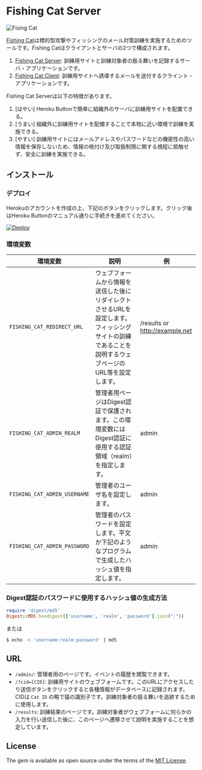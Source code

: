 # Fishing Cat Server

![Fising Cat](https://cloud.githubusercontent.com/assets/706275/23012983/10ed1fa8-f46c-11e6-9093-1a44aa5aa1bf.png)

[Fishing Cat](https://github.com/fishing-cat/)は標的型攻撃やフィッシングのメール対策訓練を実施するためのツールです。Fishing Catはクライアントとサーバの2つで構成されます。

1. [Fishing Cat Server](https://github.com/fishing-cat/fishing-cat-server): 訓練用サイトと訓練対象者の振る舞いを記録するサーバ・アプリケーションです。
2. [Fishing Cat Client](https://github.com/fishing-cat/fishing-cat-client): 訓練用サイトへ誘導するメールを送付するクライント・アプリケーションです。

Fishing Cat Serverは以下の特徴があります。

1. [はやい] Heroku Buttonで簡単に組織外のサーバに訓練用サイトを配置できる。
2. [うまい] 組織外に訓練用サイトを配備することで本物に近い環境で訓練を実施できる。
3. [やすい] 訓練用サイトにはメールアドレスやパスワードなどの機密性の高い情報を保存しないため、情報の格付け及び取扱制限に関する規程に抵触せず、安全に訓練を実施できる。

## インストール

### デプロイ

Herokuのアカウントを作成の上、下記のボタンをクリックします。クリック後はHeroku Buttonのマニュアル通りに手続きを進めてください。

[![Deploy](https://www.herokucdn.com/deploy/button.png)](https://heroku.com/deploy?template=https://github.com/fishing-cat/fishing-cat-server)

### 環境変数

|環境変数|説明|例|
|-----|-----|-----|
| `FISHING_CAT_REDIRECT_URL` | ウェブフォームから情報を送信した後にリダイレクトさせるURLを設定します。フィッシングサイトの訓練であることを説明するウェブページのURL等を設定します。 | /results or http://example.net |
| `FISHING_CAT_ADMIN_REALM` | 管理者用ページはDigest認証で保護されます。この環境変数にはDigest認証に使用する認証領域（realm）を指定します。| admin |
| `FISHING_CAT_ADMIN_USERNAME` | 管理者のユーザ名を設定します。 | admin |
| `FISHING_CAT_ADMIN_PASSWORD` | 管理者のパスワードを設定します。平文か下記のようなプログラムで生成したハッシュ値を指定します。 | admin |

### Digest認証のパスワードに使用するハッシュ値の生成方法

```ruby
require 'digest/md5'
Digest::MD5.hexdigest(['username', 'realm', 'password'].join(":"))
```

または

```bash
$ echo -n 'username:realm:password' | md5
```

## URL

* `/admin/`: 管理者用のページです。イベントの履歴を閲覧できます。
* `/?cid=[CID]`: 訓練用サイトのウェブフォームです。このURLにアクセスしたり送信ボタンをクリックすると各種情報がデータベースに記録されます。CIDは `Cat ID` の略で猫の識別子です。訓練対象者の振る舞いを追跡するために使用します。
* `/results`: 訓練結果のページです。訓練対象者がウェブフォームに何らかの入力を行い送信した後に、このページへ遷移させて説明を実施することを想定しています。


## License

The gem is available as open source under the terms of the [MIT License](http://opensource.org/licenses/MIT).
